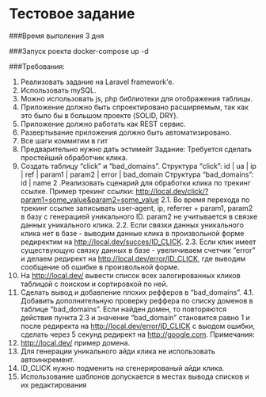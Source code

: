 # Тестовое задание

###Время выполения 3 дня


###Запуск роекта
docker-compose up -d

###Требования:
1. Реализовать задание на Laravel framework’е.
2. Использовать mySQL.
3. Можно использовать js, php библиотеки для отображения таблицы.
4. Приложение должно быть спроектировано расширяемым, так как это было бы в
большом проекте (SOLID, DRY).
5. Приложение должно работать как REST сервис.
6. Развертывание приложения должно быть автоматизировано.
7. Все шаги коммитим в гит
8. Предварительно нужно дать эстимейт
Задание:
Требуется сделать простейший обработчик клика.
1. Создать таблицу “click” и “bad_domains”.
Структура “click”: id | ua | ip | ref | param1 | param2 | error | bad_domain
Структура “bad_domains”: id | name
2 .Реализовать сценарий для обработки клика по трекинг ссылке.
Пример трекинг ссылки: http://local.dev/click/?param1=some_value&param2=some_value
2.1. Во время перехода по трекинг ссылке записывать user-agent, ip, referrer + param1,
param2 в базу с генерацией уникального ID. param2 не учитывается в связке данных
уникального клика.
2.2. Если связки данных уникального клика нет в базе - выводим данные клика в
произвольной форме редиректим на http://local.dev/succes/ID_CLICK.
2.3. Если клик имеет существующую связку данных в базе - увеличиваем счетчик “error”
и делаем редирект на http://local.dev/error/ID_CLICK, где выводим сообщение об ошибке
в произвольной форме.
3. На http://local.dev/ вывести список всех залогированных кликов таблицой с
поиском и сортировкой по ней.
4. Сделать вывод и добавление плохих рефферов в “bad_domains”.
4.1. Добавить дополнительную проверку реффера по списку доменов в таблице
“bad_domains”. Если найден домен, то повторяются действия пункта 2.3 и значение
“bad_domain” становится равно 1 и после редиректа на http://local.dev/error/ID_CLICK с
выодом ошибки, сделать через 5 секунд редирект на http://google.com.
Примечания:
1. http://local.dev/ пример домена.
2. Для генерации уникального айди клика не использовать автоинкремент.
3. ID_CLICK нужно подменить на сгенерированый айди клика.
4. Использование шаблонов допускается в местах вывода списков и их редактирования


